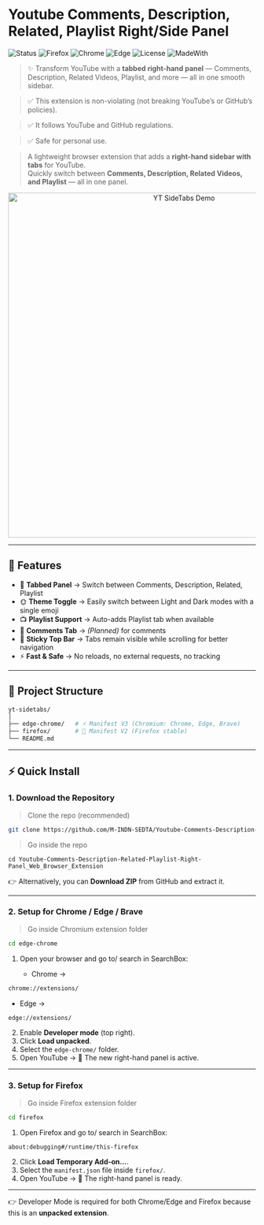 ### <h1>Youtube Comments, Description, Related, Playlist Right/Side Panel  </h1>


![Status](https://img.shields.io/badge/status-active-success) ![Firefox](https://img.shields.io/badge/firefox-supported-orange?logo=firefox) ![Chrome](https://img.shields.io/badge/chrome-supported-green?logo=google-chrome) ![Edge](https://img.shields.io/badge/edge-supported-blue?logo=microsoft-edge) ![License](https://img.shields.io/badge/license-MIT-blue) ![MadeWith](https://img.shields.io/badge/made%20with-JavaScript-yellow?logo=javascript)



> ✨ Transform YouTube with a **tabbed right-hand panel** — Comments, Description, Related Videos, Playlist, and more — all in one smooth sidebar.
 
> ✅ This extension is non-violating (not breaking YouTube’s or GitHub’s policies).

> ✅ It follows YouTube and GitHub regulations.

> ✅ Safe for personal use.


> A lightweight browser extension that adds a **right-hand sidebar with tabs** for YouTube.  
> Quickly switch between **Comments, Description, Related Videos, and Playlist** — all in one panel.  

<p align="center">
  <img src="assets/demo.gif" alt="YT SideTabs Demo" width="700px">
</p>  

---

## 🚀 Features  


- 📑 **Tabbed Panel** → Switch between Comments, Description, Related, Playlist  
- 🌞 **Theme Toggle** → Easily switch between Light and Dark modes with a single emoji
- 📺 **Playlist Support** → Auto-adds Playlist tab when available  
- 💬 **Comments Tab** → *(Planned)* for comments  
- 📌 **Sticky Top Bar** → Tabs remain visible while scrolling for better navigation
- ⚡ **Fast & Safe** → No reloads, no external requests, no tracking  

---

## 📂 Project Structure  

```bash
yt-sidetabs/
│
├── edge-chrome/   # ⚡ Manifest V3 (Chromium: Chrome, Edge, Brave)
├── firefox/       # 🦊 Manifest V2 (Firefox stable)
└── README.md
```

---

## ⚡ Quick Install

### 1. Download the Repository

> Clone the repo (recommended)
```bash
git clone https://github.com/M-INDN-SEDTA/Youtube-Comments-Description-Related-Playlist-Right-Panel_Web_Browser_Extension
```
> Go inside the repo
```
cd Youtube-Comments-Description-Related-Playlist-Right-Panel_Web_Browser_Extension
```

👉 Alternatively, you can **Download ZIP** from GitHub and extract it.

---

### 2. Setup for Chrome / Edge / Brave

> Go inside Chromium extension folder
```bash
cd edge-chrome
```

1. Open your browser and go to/ search in SearchBox:

   * Chrome →
 ```bash
chrome://extensions/
```
   * Edge →
```bash
edge://extensions/
```
2. Enable **Developer mode** (top right).
3. Click **Load unpacked**.
4. Select the `edge-chrome/` folder.
5. Open YouTube → 🎉 The new right-hand panel is active.

---

### 3. Setup for Firefox

> Go inside Firefox extension folder
```bash
cd firefox
```

1. Open Firefox and go to/ search in SearchBox:
```bash
about:debugging#/runtime/this-firefox
```
2. Click **Load Temporary Add-on…**.
3. Select the `manifest.json` file inside `firefox/`.
4. Open YouTube → 🎉 The right-hand panel is ready.

---

👉 Developer Mode is required for both Chrome/Edge and Firefox because this is an **unpacked extension**.

